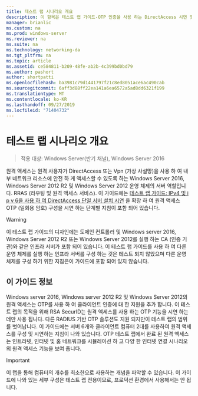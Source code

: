 ```yaml
---
title: 테스트 랩 시나리오 개요
description: 이 항목은 테스트 랩 가이드-OTP 인증을 사용 하는 DirectAccess 시연 및 Windows Server 2016에 대 한 RSA SecurID의 일부입니다.
manager: brianlic
ms.custom: na
ms.prod: windows-server
ms.reviewer: na
ms.suite: na
ms.technology: networking-da
ms.tgt_pltfrm: na
ms.topic: article
ms.assetid: ce584811-b209-48fe-ab2b-4c399bd0bd79
ms.author: pashort
author: shortpatti
ms.openlocfilehash: ba3981c79d1441797f21c8ed8051ace6ac490cab
ms.sourcegitcommit: 6aff3d88ff22ea141a6ea6572a5ad8dd6321f199
ms.translationtype: MT
ms.contentlocale: ko-KR
ms.lasthandoff: 09/27/2019
ms.locfileid: "71404732"
---
```

# <a name="overview-of-the-test-lab-scenario"></a>테스트 랩 시나리오 개요

>적용 대상: Windows Server(반기 채널), Windows Server 2016

원격 액세스는 원격 사용자가 DirectAccess 또는 Vpn (가상 사설망)을 사용 하 여 내부 네트워크 리소스에 안전 하 게 액세스할 수 있도록 하는 Windows Server 2016, Windows Server 2012 R2 및 Windows Server 2012 운영 체제의 서버 역할입니다. RRAS (라우팅 및 원격 액세스 서비스). 이 가이드에는 [테스트 랩 가이드: IPv4 및 i p v 6을 사용 하 여 DirectAccess 단일 서버 설치 시연](https://go.microsoft.com/fwlink/p/?LinkId=237004) 을 확장 하 여 원격 액세스 OTP (일회용 암호) 구성을 시연 하는 단계별 지침이 포함 되어 있습니다.  
  
> [!WARNING]  
> 이 테스트 랩 가이드의 디자인에는 도메인 컨트롤러 및 Windows server 2016, Windows Server 2012 R2 또는 Windows Server 2012를 실행 하는 CA (인증 기관)와 같은 인프라 서버가 포함 되어 있습니다. 이 테스트 랩 가이드를 사용 하 여 다른 운영 체제를 실행 하는 인프라 서버를 구성 하는 것은 테스트 되지 않았으며 다른 운영 체제를 구성 하기 위한 지침은이 가이드에 포함 되어 있지 않습니다.  
  
## <a name="about-this-guide"></a>이 가이드 정보  
Windows server 2016, Windows server 2012 R2 및 Windows Server 2012의 원격 액세스는 OTP를 사용 하 여 클라이언트 인증에 대 한 지원을 추가 합니다. 이 테스트 랩의 목적을 위해 RSA SecurID는 원격 액세스를 사용 하는 OTP 기능을 시연 하는 데만 사용 됩니다. 다른 RADIUS 기반 OTP 솔루션도 지원 되지만이 테스트 랩의 범위를 벗어납니다. 이 가이드에는 서버 6개와 클라이언트 컴퓨터 2대를 사용하여 원격 액세스를 구성 및 시연하는 지침이 나와 있습니다. OTP 테스트 랩에서 완료 된 원격 액세스는 인트라넷, 인터넷 및 홈 네트워크를 시뮬레이션 하 고 다양 한 인터넷 연결 시나리오의 원격 액세스 기능을 보여 줍니다.  
  
> [!IMPORTANT]  
> 이 랩을 통해 컴퓨터의 개수를 최소한으로 사용하는 개념을 파악할 수 있습니다. 이 가이드에 나와 있는 세부 구성은 테스트 랩 전용이므로, 프로덕션 환경에서 사용해서는 안 됩니다.  
  



